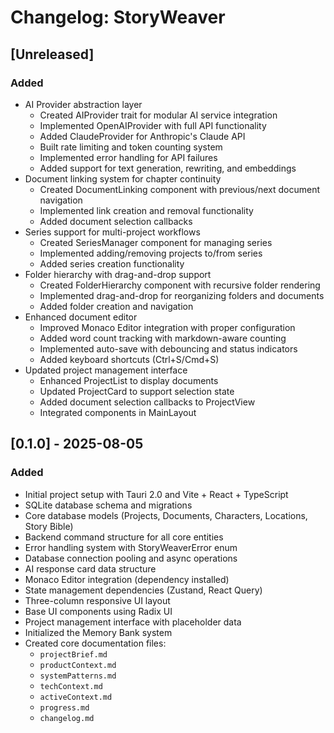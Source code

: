 # Changelog: StoryWeaver

## [Unreleased]

### Added
- AI Provider abstraction layer
  - Created AIProvider trait for modular AI service integration
  - Implemented OpenAIProvider with full API functionality
  - Added ClaudeProvider for Anthropic's Claude API
  - Built rate limiting and token counting system
  - Implemented error handling for API failures
  - Added support for text generation, rewriting, and embeddings
- Document linking system for chapter continuity
  - Created DocumentLinking component with previous/next document navigation
  - Implemented link creation and removal functionality
  - Added document selection callbacks
- Series support for multi-project workflows
  - Created SeriesManager component for managing series
  - Implemented adding/removing projects to/from series
  - Added series creation functionality
- Folder hierarchy with drag-and-drop support
  - Created FolderHierarchy component with recursive folder rendering
  - Implemented drag-and-drop for reorganizing folders and documents
  - Added folder creation and navigation
- Enhanced document editor
  - Improved Monaco Editor integration with proper configuration
  - Added word count tracking with markdown-aware counting
  - Implemented auto-save with debouncing and status indicators
  - Added keyboard shortcuts (Ctrl+S/Cmd+S)
- Updated project management interface
  - Enhanced ProjectList to display documents
  - Updated ProjectCard to support selection state
  - Added document selection callbacks to ProjectView
  - Integrated components in MainLayout

## [0.1.0] - 2025-08-05
### Added
- Initial project setup with Tauri 2.0 and Vite + React + TypeScript
- SQLite database schema and migrations
- Core database models (Projects, Documents, Characters, Locations, Story Bible)
- Backend command structure for all core entities
- Error handling system with StoryWeaverError enum
- Database connection pooling and async operations
- AI response card data structure
- Monaco Editor integration (dependency installed)
- State management dependencies (Zustand, React Query)
- Three-column responsive UI layout
- Base UI components using Radix UI
- Project management interface with placeholder data
- Initialized the Memory Bank system
- Created core documentation files:
  - `projectBrief.md`
  - `productContext.md`
  - `systemPatterns.md`
  - `techContext.md`
  - `activeContext.md`
  - `progress.md`
  - `changelog.md`
